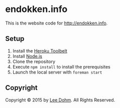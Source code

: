 # endokken.info

This is the website code for http://endokken.info.

## Setup

1. Install the [Heroku Toolbelt][heroku]
1. Install [Node.js][node]
1. Clone the repository
1. Execute `npm install` to install the prerequisites
1. Launch the local server with `foreman start`

## Copyright

Copyright &copy; 2015 by [Lee Dohm][lee-dohm]. All Rights Reserved.

[heroku]: https://toolbelt.heroku.com/
[lee-dohm]: http://www.lee-dohm.com
[node]: http://nodejs.org/
